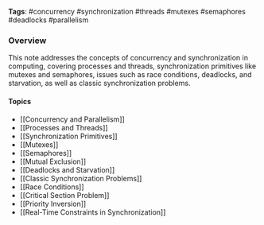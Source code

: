 **Tags**: #concurrency #synchronization #threads #mutexes #semaphores #deadlocks #parallelism

### Overview

This note addresses the concepts of concurrency and synchronization in computing, covering processes and threads, synchronization primitives like mutexes and semaphores, issues such as race conditions, deadlocks, and starvation, as well as classic synchronization problems.

#### Topics

- [[Concurrency and Parallelism]]
- [[Processes and Threads]]
- [[Synchronization Primitives]]
- [[Mutexes]]
- [[Semaphores]]
- [[Mutual Exclusion]]
- [[Deadlocks and Starvation]]
- [[Classic Synchronization Problems]]
- [[Race Conditions]]
- [[Critical Section Problem]]
- [[Priority Inversion]]
- [[Real-Time Constraints in Synchronization]]
